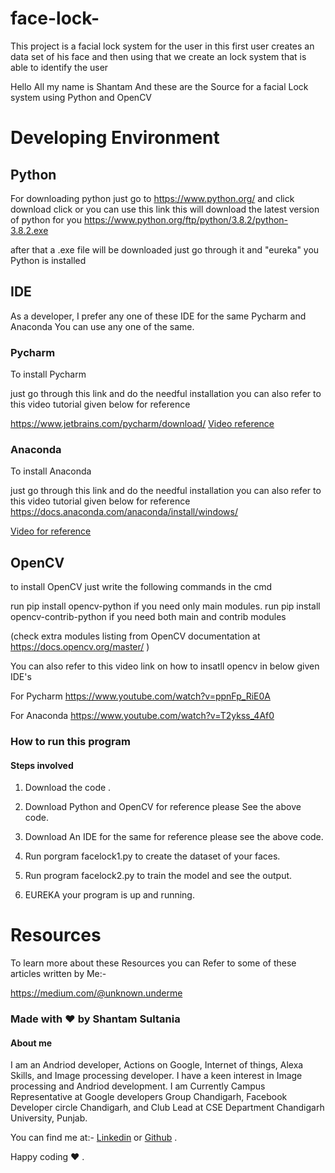 # face-lock-

This project is a facial lock system for the user in this first user creates an data set of his face and then using that we create an lock system that is able to identify the user 

Hello All my name is Shantam And these are the Source for a facial Lock system using Python and OpenCV


# Developing Environment 

## Python 

For downloading python just go to https://www.python.org/ and click download click or you can use this link this will download the latest version of python for you https://www.python.org/ftp/python/3.8.2/python-3.8.2.exe

after that a .exe file will be downloaded just go through it and "eureka" you Python is installed


## IDE 

As a developer, I prefer any one of these IDE for the same Pycharm and Anaconda You can use any one of the same.

### Pycharm

To install Pycharm 

just go through this link and do the needful installation you can also refer to this video tutorial given below for reference 

https://www.jetbrains.com/pycharm/download/
[Video reference](https://www.youtube.com/watch?v=AUiM1UaRCPc) 

### Anaconda 

To install Anaconda

just go through this link and do the needful installation you can also refer to this video tutorial given below for reference 
https://docs.anaconda.com/anaconda/install/windows/

[Video for reference](https://www.youtube.com/watch?v=T3ff57rxTa8)

## OpenCV 

to install OpenCV just write the following commands in the cmd 

run pip install opencv-python if you need only main modules.
run pip install opencv-contrib-python if you need both main and contrib modules 

(check extra modules listing from OpenCV documentation at https://docs.opencv.org/master/ )

You can also refer to this video link on how to insatll opencv in below given IDE's

For Pycharm
https://www.youtube.com/watch?v=ppnFp_RiE0A

For Anaconda
https://www.youtube.com/watch?v=T2ykss_4Af0


### How to run this program

#### Steps involved

1) Download the code .

2) Download Python and OpenCV for reference please See the above code.

3) Download An IDE for the same for reference please see the above code.

4) Run porgram facelock1.py to create the dataset of your faces.

5) Run program facelock2.py to train the model and see the output.

6) EUREKA your program is up and running.


# Resources 

To learn more about these Resources you can Refer to some of these articles written by Me:-

https://medium.com/@unknown.underme


### Made with ❤️ by Shantam Sultania
#### About me

I am an Andriod developer, Actions on Google, Internet of things, Alexa Skills, and Image processing developer.
I have a keen interest in Image processing and Andriod development.
I am Currently Campus Representative at Google developers Group Chandigarh, Facebook Developer circle Chandigarh, and Club Lead at CSE Department Chandigarh University, Punjab.

You can find me at:-
[Linkedin](https://www.linkedin.com/in/shantam-sultania-737084175/) or [Github](https://github.com/shantamsultania) .

Happy coding ❤️ .



